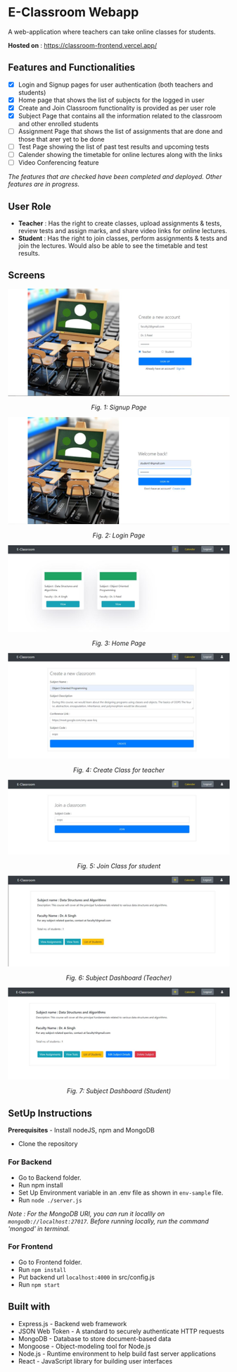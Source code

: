 # E-Classroom Webapp
A web-application where teachers can take online classes for students. 

**Hosted on** : https://classroom-frontend.vercel.app/

## Features and Functionalities
- [x] Login and Signup pages for user authentication (both teachers and students)
- [x] Home page that shows the list of subjects for the logged in user
- [x] Create and Join Classroom functionality is provided as per user role 
- [x] Subject Page that contains all the information related to the classroom and other enrolled students
- [ ] Assignment Page that shows the list of assignments that are done and those that arer yet to be done
- [ ] Test Page showing the list of past test results and upcoming tests
- [ ] Calender showing the timetable for online lectures along with the links
- [ ] Video Conferencing feature 

*The features that are checked have been completed and deployed. Other features are in progress.*

## User Role
- **Teacher** : Has the right to create classes, upload assignments & tests, review tests and assign marks, and share video links for online lectures.
- **Student** : Has the right to join classes, perform assignments & tests and join the lectures. Would also be able to see the timetable and test results.

## Screens 

![](Image/signup.JPG) 
*<p align = "center"> Fig. 1: Signup Page </p>*

![](Image/login.JPG)
*<p align = "center"> Fig. 2: Login Page </p>*

![](Image/subjects.JPG)
*<p align = "center"> Fig. 3: Home Page </p>*

![](Image/createSubject.JPG)
*<p align = "center"> Fig. 4: Create Class for teacher </p>*

![](Image/join.JPG)
*<p align = "center"> Fig. 5: Join Class for student </p>*

![](Image/viewAsStudent.JPG)
*<p align = "center"> Fig. 6: Subject Dashboard (Teacher) </p>*

![](Image/viewAsTeacher.JPG)
*<p align = "center"> Fig. 7: Subject Dashboard (Student) </p>*

## SetUp Instructions

**Prerequisites** - Install nodeJS, npm and MongoDB <br>

- Clone the repository
### For Backend
 - Go to Backend folder.
 - Run npm install
 - Set Up Environment variable in an .env file as shown in `env-sample` file.
 - Run `node ./server.js`
 
 *Note : For the MongoDB URI, you can run it locallly on `mongodb://localhost:27017`. Before running locally, run the command 'mongod' in terminal.*
 
### For Frontend
 - Go to Frontend folder.
 - Run `npm install`
 - Put backend url `localhost:4000` in src/config.js
 - Run `npm start`

## Built with
- Express.js - Backend web framework
- JSON Web Token - A standard to securely authenticate HTTP requests
- MongoDB - Database to store document-based data
- Mongoose - Object-modeling tool for Node.js
- Node.js - Runtime environment to help build fast server applications
- React - JavaScript library for building user interfaces
